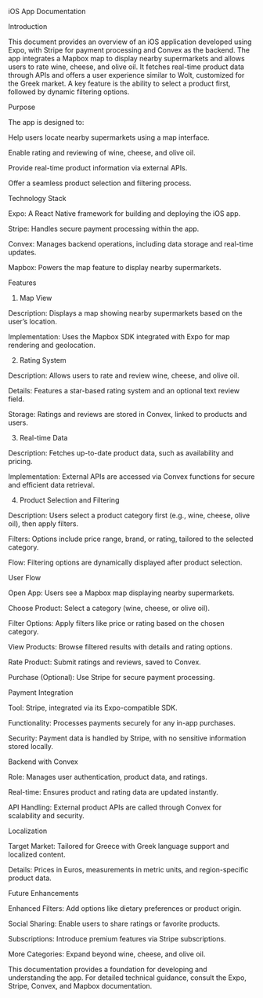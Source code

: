 iOS App Documentation

Introduction

This document provides an overview of an iOS application developed using Expo, with Stripe for payment processing and Convex as the backend. The app integrates a Mapbox map to display nearby supermarkets and allows users to rate wine, cheese, and olive oil. It fetches real-time product data through APIs and offers a user experience similar to Wolt, customized for the Greek market. A key feature is the ability to select a product first, followed by dynamic filtering options.

Purpose

The app is designed to:





Help users locate nearby supermarkets using a map interface.



Enable rating and reviewing of wine, cheese, and olive oil.



Provide real-time product information via external APIs.



Offer a seamless product selection and filtering process.



Technology Stack





Expo: A React Native framework for building and deploying the iOS app.



Stripe: Handles secure payment processing within the app.



Convex: Manages backend operations, including data storage and real-time updates.



Mapbox: Powers the map feature to display nearby supermarkets.



Features

1. Map View





Description: Displays a map showing nearby supermarkets based on the user’s location.



Implementation: Uses the Mapbox SDK integrated with Expo for map rendering and geolocation.

2. Rating System





Description: Allows users to rate and review wine, cheese, and olive oil.



Details: Features a star-based rating system and an optional text review field.



Storage: Ratings and reviews are stored in Convex, linked to products and users.

3. Real-time Data





Description: Fetches up-to-date product data, such as availability and pricing.



Implementation: External APIs are accessed via Convex functions for secure and efficient data retrieval.

4. Product Selection and Filtering





Description: Users select a product category first (e.g., wine, cheese, olive oil), then apply filters.



Filters: Options include price range, brand, or rating, tailored to the selected category.



Flow: Filtering options are dynamically displayed after product selection.



User Flow





Open App: Users see a Mapbox map displaying nearby supermarkets.



Choose Product: Select a category (wine, cheese, or olive oil).



Filter Options: Apply filters like price or rating based on the chosen category.



View Products: Browse filtered results with details and rating options.



Rate Product: Submit ratings and reviews, saved to Convex.



Purchase (Optional): Use Stripe for secure payment processing.



Payment Integration





Tool: Stripe, integrated via its Expo-compatible SDK.



Functionality: Processes payments securely for any in-app purchases.



Security: Payment data is handled by Stripe, with no sensitive information stored locally.



Backend with Convex





Role: Manages user authentication, product data, and ratings.



Real-time: Ensures product and rating data are updated instantly.



API Handling: External product APIs are called through Convex for scalability and security.



Localization





Target Market: Tailored for Greece with Greek language support and localized content.



Details: Prices in Euros, measurements in metric units, and region-specific product data.



Future Enhancements





Enhanced Filters: Add options like dietary preferences or product origin.



Social Sharing: Enable users to share ratings or favorite products.



Subscriptions: Introduce premium features via Stripe subscriptions.



More Categories: Expand beyond wine, cheese, and olive oil.



This documentation provides a foundation for developing and understanding the app. For detailed technical guidance, consult the Expo, Stripe, Convex, and Mapbox documentation.